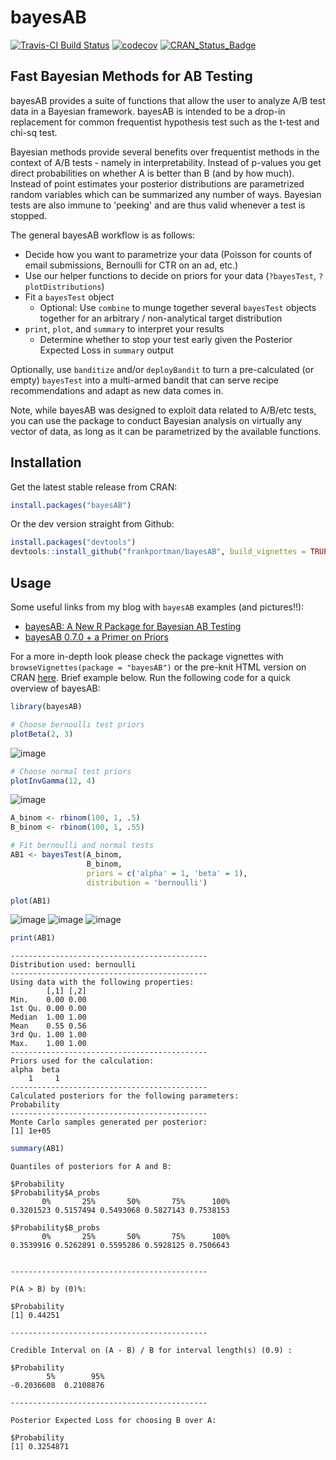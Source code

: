 # bayesAB

[![Travis-CI Build Status](https://travis-ci.org/FrankPortman/bayesAB.svg?branch=master)](https://travis-ci.org/FrankPortman/bayesAB) [![codecov](https://codecov.io/gh/FrankPortman/bayesAB/branch/master/graph/badge.svg)](https://codecov.io/gh/FrankPortman/bayesAB) [![CRAN_Status_Badge](http://www.r-pkg.org/badges/version/bayesAB)](https://CRAN.R-project.org/package=bayesAB)


## Fast Bayesian Methods for AB Testing

bayesAB provides a suite of functions that allow the user to analyze A/B test
data in a Bayesian framework. bayesAB is intended to be a drop-in replacement for
common frequentist hypothesis test such as the t-test and chi-sq test.

Bayesian methods provide several benefits over frequentist methods in the context of
A/B tests - namely in interpretability. Instead of p-values you get direct
probabilities on whether A is better than B (and by how much). Instead of point estimates
your posterior distributions are parametrized random variables which can be summarized
any number of ways. Bayesian tests are also immune to 'peeking' and are thus valid whenever
a test is stopped.

The general bayesAB workflow is as follows:

- Decide how you want to parametrize your data (Poisson for counts of email submissions, Bernoulli for CTR on an ad, etc.)
- Use our helper functions to decide on priors for your data (`?bayesTest`, `?plotDistributions`)
- Fit a `bayesTest` object
  - Optional: Use `combine` to munge together several `bayesTest` objects together for an arbitrary / non-analytical target distribution
- `print`, `plot`, and `summary` to interpret your results
  - Determine whether to stop your test early given the Posterior Expected Loss in `summary` output

Optionally, use `banditize` and/or `deployBandit` to turn a pre-calculated (or empty) `bayesTest` into a multi-armed bandit that can serve recipe recommendations and adapt as new data comes in.

Note, while bayesAB was designed to exploit data related to A/B/etc tests, you can use the package to conduct Bayesian analysis on virtually any vector of data, as long as it can be parametrized by the available functions.

## Installation

Get the latest stable release from CRAN:
``` r
install.packages("bayesAB")
```

Or the dev version straight from Github:
``` r
install.packages("devtools")
devtools::install_github("frankportman/bayesAB", build_vignettes = TRUE)
```

## Usage

Some useful links from my blog with `bayesAB` examples (and pictures!!):

- [bayesAB: A New R Package for Bayesian AB Testing](http://fportman.com/blog/bayesab-a-new-r-package-for-bayesian-ab-testing/)
- [bayesAB 0.7.0 + a Primer on Priors](http://fportman.com/blog/bayesab-0-dot-7-0-plus-a-primer-on-priors/)

For a more in-depth look please check the package vignettes with `browseVignettes(package = "bayesAB")` or the pre-knit HTML version on CRAN [here](https://CRAN.R-project.org/package=bayesAB/vignettes/introduction.html). Brief example below. Run the following code for a quick overview of bayesAB:

``` r
library(bayesAB)

# Choose bernoulli test priors
plotBeta(2, 3)

```

![image](https://cloud.githubusercontent.com/assets/2442871/21627768/f7081684-d1ce-11e6-825f-b4a7b43cd40b.png)

``` r
# Choose normal test priors
plotInvGamma(12, 4)

```

![image](https://cloud.githubusercontent.com/assets/2442871/21627773/02271ccc-d1cf-11e6-9d35-4b4896112cb3.png)

``` r
A_binom <- rbinom(100, 1, .5)
B_binom <- rbinom(100, 1, .55)

# Fit bernoulli and normal tests
AB1 <- bayesTest(A_binom,
                 B_binom,
                 priors = c('alpha' = 1, 'beta' = 1),
                 distribution = 'bernoulli')

plot(AB1)

```

![image](https://cloud.githubusercontent.com/assets/2442871/21627830/8f3c4ed4-d1cf-11e6-853f-d02d79077c91.png) ![image](https://cloud.githubusercontent.com/assets/2442871/21627834/94cf94d2-d1cf-11e6-844b-7f3c1684e2f0.png) ![image](https://cloud.githubusercontent.com/assets/2442871/21627838/9a8a1a0a-d1cf-11e6-8542-d901f47adc89.png)

``` r
print(AB1)

```

```
--------------------------------------------
Distribution used: bernoulli
--------------------------------------------
Using data with the following properties:
        [,1] [,2]
Min.    0.00 0.00
1st Qu. 0.00 0.00
Median  1.00 1.00
Mean    0.55 0.56
3rd Qu. 1.00 1.00
Max.    1.00 1.00
--------------------------------------------
Priors used for the calculation:
alpha  beta
    1     1
--------------------------------------------
Calculated posteriors for the following parameters:
Probability
--------------------------------------------
Monte Carlo samples generated per posterior:
[1] 1e+05
```

``` r
summary(AB1)

```

```
Quantiles of posteriors for A and B:

$Probability
$Probability$A_probs
       0%       25%       50%       75%      100%
0.3201523 0.5157494 0.5493068 0.5827143 0.7538153

$Probability$B_probs
       0%       25%       50%       75%      100%
0.3539916 0.5262891 0.5595286 0.5928125 0.7506643


--------------------------------------------

P(A > B) by (0)%:

$Probability
[1] 0.44251

--------------------------------------------

Credible Interval on (A - B) / B for interval length(s) (0.9) :

$Probability
        5%        95%
-0.2036608  0.2108876

--------------------------------------------

Posterior Expected Loss for choosing B over A:

$Probability
[1] 0.3254871

```

